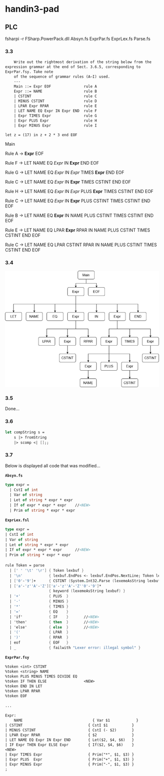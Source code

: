 # handin3-pad

## PLC

fsharpi -r FSharp.PowerPack.dll Absyn.fs ExprPar.fs ExprLex.fs Parse.fs

### 3.3

```text
    Write out the rightmost derivation of the string below from the expression grammar at the end of Sect. 3.6.5, corresponding to ExprPar.fsy. Take note
    of the sequence of grammar rules (A–I) used.
    ---
    Main ::= Expr EOF               rule A
    Expr ::= NAME                   rule B
    | CSTINT                        rule C
    | MINUS CSTINT                  rule D
    | LPAR Expr RPAR                rule E
    | LET NAME EQ Expr IN Expr END  rule F
    | Expr TIMES Expr               rule G
    | Expr PLUS Expr                rule H
    | Expr MINUS Expr               rule I
```

`let z = (17) in z + 2 * 3 end EOF`

Main

Rule A → **Expr** EOF

Rule F → LET NAME EQ *Expr* IN **Expr** END EOF

Rule G → LET NAME EQ *Expr* IN *Expr* TIMES **Expr** END EOF

Rule C → LET NAME EQ *Expr* IN **Expr** TIMES CSTINT END EOF

Rule H → LET NAME EQ *Expr* IN *Expr* PLUS **Expr** TIMES CSTINT END EOF

Rule C → LET NAME EQ *Expr* IN **Expr** PLUS CSTINT TIMES CSTINT END EOF

Rule B → LET NAME EQ **Expr** IN NAME PLUS CSTINT TIMES CSTINT END EOF

Rule E → LET NAME EQ LPAR **Expr** RPAR IN NAME PLUS CSTINT TIMES CSTINT END EOF

Rule C → LET NAME EQ LPAR CSTINT RPAR IN NAME PLUS CSTINT TIMES CSTINT END EOF

### 3.4

![Our Derivation](derivation.drawio.png)

### 3.5

Done...

### 3.6

```fsharp
let compString s =
    s |> fromString
    |> scomp <| [];;
```

### 3.7

Below is displayed all code that was modified...

**`Absyn.fs`**

```fsharp
type expr = 
  | CstI of int
  | Var of string
  | Let of string * expr * expr
  | If of expr * expr * expr    //<NEW>
  | Prim of string * expr * expr
```

**`ExprLex.fsl`**

```fsharp
type expr = 
| CstI of int
| Var of string
| Let of string * expr * expr
| If of expr * expr * expr      //<NEW>
| Prim of string * expr * expr

rule Token = parse
  | [' ' '\t' '\r'] { Token lexbuf }
  | '\n'            { lexbuf.EndPos <- lexbuf.EndPos.NextLine; Token lexbuf }
  | ['0'-'9']+      { CSTINT (System.Int32.Parse (lexemeAsString lexbuf)) }
  | ['a'-'z''A'-'Z']['a'-'z''A'-'Z''0'-'9']*
                    { keyword (lexemeAsString lexbuf) }
  | '+'             { PLUS  } 
  | '-'             { MINUS } 
  | '*'             { TIMES }
  | '='             { EQ    }
  | 'if'            { IF    }       //<NEW>
  | 'then'          { then  }       //<NEW>
  | 'else'          { else  }       //<NEW>
  | '('             { LPAR  } 
  | ')'             { RPAR  } 
  | eof             { EOF   }
  | _               { failwith "Lexer error: illegal symbol" }
```

**`ExprPar.fsy`**

```text
%token <int> CSTINT
%token <string> NAME
%token PLUS MINUS TIMES DIVIDE EQ
%token IF THEN ELSE                 <NEW>
%token END IN LET
%token LPAR RPAR
%token EOF

...

Expr:
    NAME                                { Var $1            }
| CSTINT                              { CstI $1           }
| MINUS CSTINT                        { CstI (- $2)       }
| LPAR Expr RPAR                      { $2                }
| LET NAME EQ Expr IN Expr END        { Let($2, $4, $6)   }
| IF Expr THEN Expr ELSE Expr         { If($2, $4, $6)    }         <NEW>
| Expr TIMES Expr                     { Prim("*", $1, $3) }
| Expr PLUS  Expr                     { Prim("+", $1, $3) }  
| Expr MINUS Expr                     { Prim("-", $1, $3) }
;
```
